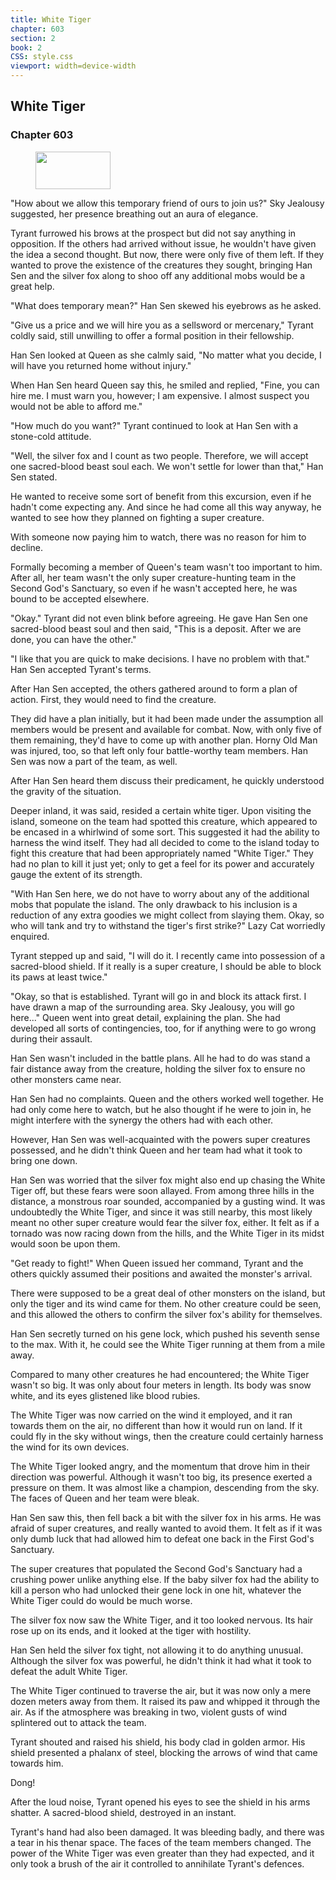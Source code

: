 ```yaml
---
title: White Tiger
chapter: 603
section: 2
book: 2
CSS: style.css
viewport: width=device-width
---
```


## White Tiger

### Chapter 603

<figure>
	<img src="../Images/gem.gif" alt="" id="gem" width="120" height="60" />
</figure>

"How about we allow this temporary friend of ours to join us?" Sky Jealousy suggested, her presence breathing out an aura of elegance.

Tyrant furrowed his brows at the prospect but did not say anything in opposition. If the others had arrived without issue, he wouldn't have given the idea a second thought. But now, there were only five of them left. If they wanted to prove the existence of the creatures they sought, bringing Han Sen and the silver fox along to shoo off any additional mobs would be a great help.

"What does temporary mean?" Han Sen skewed his eyebrows as he asked.

"Give us a price and we will hire you as a sellsword or mercenary," Tyrant coldly said, still unwilling to offer a formal position in their fellowship.

Han Sen looked at Queen as she calmly said, "No matter what you decide, I will have you returned home without injury."

When Han Sen heard Queen say this, he smiled and replied, "Fine, you can hire me. I must warn you, however; I am expensive. I almost suspect you would not be able to afford me."

"How much do you want?" Tyrant continued to look at Han Sen with a stone-cold attitude.

"Well, the silver fox and I count as two people. Therefore, we will accept one sacred-blood beast soul each. We won't settle for lower than that," Han Sen stated.

He wanted to receive some sort of benefit from this excursion, even if he hadn't come expecting any. And since he had come all this way anyway, he wanted to see how they planned on fighting a super creature.

With someone now paying him to watch, there was no reason for him to decline.

Formally becoming a member of Queen's team wasn't too important to him. After all, her team wasn't the only super creature-hunting team in the Second God's Sanctuary, so even if he wasn't accepted here, he was bound to be accepted elsewhere.

"Okay." Tyrant did not even blink before agreeing. He gave Han Sen one sacred-blood beast soul and then said, "This is a deposit. After we are done, you can have the other."

"I like that you are quick to make decisions. I have no problem with that." Han Sen accepted Tyrant's terms.

After Han Sen accepted, the others gathered around to form a plan of action. First, they would need to find the creature.

They did have a plan initially, but it had been made under the assumption all members would be present and available for combat. Now, with only five of them remaining, they'd have to come up with another plan. Horny Old Man was injured, too, so that left only four battle-worthy team members. Han Sen was now a part of the team, as well.

After Han Sen heard them discuss their predicament, he quickly understood the gravity of the situation.

Deeper inland, it was said, resided a certain white tiger. Upon visiting the island, someone on the team had spotted this creature, which appeared to be encased in a whirlwind of some sort. This suggested it had the ability to harness the wind itself. They had all decided to come to the island today to fight this creature that had been appropriately named "White Tiger." They had no plan to kill it just yet; only to get a feel for its power and accurately gauge the extent of its strength.

"With Han Sen here, we do not have to worry about any of the additional mobs that populate the island. The only drawback to his inclusion is a reduction of any extra goodies we might collect from slaying them. Okay, so who will tank and try to withstand the tiger's first strike?" Lazy Cat worriedly enquired.

Tyrant stepped up and said, "I will do it. I recently came into possession of a sacred-blood shield. If it really is a super creature, I should be able to block its paws at least twice."

"Okay, so that is established. Tyrant will go in and block its attack first. I have drawn a map of the surrounding area. Sky Jealousy, you will go here..." Queen went into great detail, explaining the plan. She had developed all sorts of contingencies, too, for if anything were to go wrong during their assault.

Han Sen wasn't included in the battle plans. All he had to do was stand a fair distance away from the creature, holding the silver fox to ensure no other monsters came near.

Han Sen had no complaints. Queen and the others worked well together. He had only come here to watch, but he also thought if he were to join in, he might interfere with the synergy the others had with each other.

However, Han Sen was well-acquainted with the powers super creatures possessed, and he didn't think Queen and her team had what it took to bring one down.

Han Sen was worried that the silver fox might also end up chasing the White Tiger off, but these fears were soon allayed. From among three hills in the distance, a monstrous roar sounded, accompanied by a gusting wind. It was undoubtedly the White Tiger, and since it was still nearby, this most likely meant no other super creature would fear the silver fox, either. It felt as if a tornado was now racing down from the hills, and the White Tiger in its midst would soon be upon them.

"Get ready to fight!" When Queen issued her command, Tyrant and the others quickly assumed their positions and awaited the monster's arrival.

There were supposed to be a great deal of other monsters on the island, but only the tiger and its wind came for them. No other creature could be seen, and this allowed the others to confirm the silver fox's ability for themselves.

Han Sen secretly turned on his gene lock, which pushed his seventh sense to the max. With it, he could see the White Tiger running at them from a mile away.

Compared to many other creatures he had encountered; the White Tiger wasn't so big. It was only about four meters in length. Its body was snow white, and its eyes glistened like blood rubies.

The White Tiger was now carried on the wind it employed, and it ran towards them on the air, no different than how it would run on land. If it could fly in the sky without wings, then the creature could certainly harness the wind for its own devices.

The White Tiger looked angry, and the momentum that drove him in their direction was powerful. Although it wasn't too big, its presence exerted a pressure on them. It was almost like a champion, descending from the sky. The faces of Queen and her team were bleak.

Han Sen saw this, then fell back a bit with the silver fox in his arms. He was afraid of super creatures, and really wanted to avoid them. It felt as if it was only dumb luck that had allowed him to defeat one back in the First God's Sanctuary.

The super creatures that populated the Second God's Sanctuary had a crushing power unlike anything else. If the baby silver fox had the ability to kill a person who had unlocked their gene lock in one hit, whatever the White Tiger could do would be much worse.

The silver fox now saw the White Tiger, and it too looked nervous. Its hair rose up on its ends, and it looked at the tiger with hostility.

Han Sen held the silver fox tight, not allowing it to do anything unusual. Although the silver fox was powerful, he didn't think it had what it took to defeat the adult White Tiger.

The White Tiger continued to traverse the air, but it was now only a mere dozen meters away from them. It raised its paw and whipped it through the air. As if the atmosphere was breaking in two, violent gusts of wind splintered out to attack the team.

Tyrant shouted and raised his shield, his body clad in golden armor. His shield presented a phalanx of steel, blocking the arrows of wind that came towards him.

Dong!

After the loud noise, Tyrant opened his eyes to see the shield in his arms shatter. A sacred-blood shield, destroyed in an instant.

Tyrant's hand had also been damaged. It was bleeding badly, and there was a tear in his thenar space. The faces of the team members changed. The power of the White Tiger was even greater than they had expected, and it only took a brush of the air it controlled to annihilate Tyrant's defences.